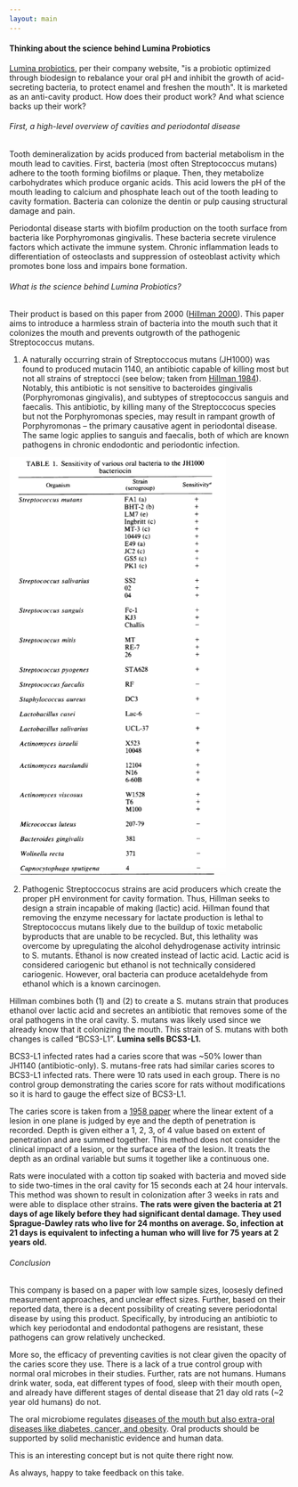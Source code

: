 ```yaml
---
layout: main
---
```


#### Thinking about the science behind Lumina Probiotics

[Lumina probiotics](https://www.luminaprobiotic.com/), per their company website, "is a probiotic optimized through biodesign to rebalance your oral pH and inhibit the growth of acid-secreting bacteria, to protect enamel and freshen the mouth". It is marketed as an anti-cavity product. How does their product work? And what science backs up their work? 

###### First, a high-level overview of cavities and periodontal disease

Tooth demineralization by acids produced from bacterial metabolism in the mouth lead to cavities. First, bacteria (most often Streptococcus mutans) adhere to the tooth forming biofilms or plaque. Then, they metabolize carbohydrates which produce organic acids. This acid lowers the pH of the mouth leading to calcium and phosphate leach out of the tooth leading to cavity formation. Bacteria can colonize the dentin or pulp causing structural damage and pain. 

Periodontal disease starts with biofilm production on the tooth surface from bacteria like Porphyromonas gingivalis. These bacteria secrete virulence factors which activate the immune system. Chronic inflammation leads to differentiation of osteoclasts and suppression of osteoblast activity which promotes bone loss and impairs bone formation. 

###### What is the science behind Lumina Probiotics?

Their product is based on this paper from 2000 ([Hillman 2000](https://pmc.ncbi.nlm.nih.gov/articles/PMC97174/)). This paper aims to introduce a harmless strain of bacteria into the mouth such that it colonizes the mouth and prevents outgrowth of the pathogenic Streptococcus mutans. 

1) A naturally occurring strain of Streptoccocus mutans (JH1000) was found to produced mutacin 1140, an antibiotic capable of killing most but not all strains of streptocci (see below; taken from [Hillman 1984](https://journals.asm.org/doi/epdf/10.1128/iai.44.1.141-144.1984)). Notably, this antibiotic is not sensitive to bacteroides gingivalis (Porphyromonas gingivalis), and subtypes of streptococcus sanguis and faecalis. This antibiotic, by killing many of the Streptoccocus species but not the Porphyromonas species, may result in rampant growth of Porphyromonas – the primary causative agent in periodontal disease. The same logic applies to sanguis and faecalis, both of which are known pathogens in chronic endodontic and periodontic infection. 


![<img src="resistance" width="100"/>](/posts_code/lumina/resistance.png)

2) Pathogenic Streptoccocus strains are acid producers which create the proper pH environment for cavity formation. Thus, Hillman seeks to design a strain incapable of making (lactic) acid. Hillman found that removing the enzyme necessary for lactate production is lethal to Streptococcus mutans likely due to the buildup of toxic metabolic byproducts that are unable to be recycled. But, this lethality was overcome by upregulating the alcohol dehydrogenase activity intrinsic to S. mutants. Ethanol is now created instead of lactic acid. Lactic acid is considered cariogenic but ethanol is not technically considered cariogenic. However, oral bacteria can produce acetaldehyde from ethanol which is a known carcinogen. 

Hillman combines both (1) and (2) to create a S. mutans strain that produces ethanol over lactic acid and secretes an antibiotic that removes some of the oral pathogens in the oral cavity. S. mutans was likely used since we already know that it colonizing the mouth. This strain of S. mutans with both changes is called “BCS3-L1”. **Lumina sells BCS3-L1.**

BCS3-L1 infected rates had a caries score that was ~50% lower than JH1140 (antibiotic-only). S. mutans-free rats had similar caries scores to BCS3-L1 infected rats. There were 10 rats used in each group. There is no control group demonstrating the caries score for rats without modifications so it is hard to gauge the effect size of BCS3-L1. 

The caries score is taken from a [1958 paper](https://journals.sagepub.com/doi/10.1177/00220345580370060901) where the linear extent of a lesion in one plane is judged by eye and the depth of penetration is recorded. Depth is given either a 1, 2, 3, of 4 value based on extent of penetration and are summed together. This method does not consider the clinical impact of a lesion, or the surface area of the lesion. It treats the depth as an ordinal variable but sums it together like a continuous one. 

Rats were inoculated with a cotton tip soaked with bacteria and moved side to side two-times in the oral cavity for 15 seconds each at 24 hour intervals. This method was shown to result in colonization after 3 weeks in rats and were able to displace other strains. **The rats were given the bacteria at 21 days of age likely before they had significant dental damage. They used Sprague-Dawley rats who live for 24 months on average. So, infection at 21 days is equivalent to infecting a human who will live for 75 years at 2 years old.**


###### Conclusion

This company is based on a paper with low sample sizes, loosesly defined measurement approaches, and unclear effect sizes. Further, based on their reported data, there is a decent possibility of creating severe periodontal disease by using this product. Specifically, by introducing an antibiotic to which key periodontal and endodontal pathogens are resistant, these pathogens can grow relatively unchecked. 

More so, the efficacy of preventing cavities is not clear given the opacity of the caries score they use. There is a lack of a true control group with normal oral microbes in their studies. Further, rats are not humans. Humans drink water, soda, eat different types of food, sleep with their mouth open, and already have different stages of dental disease that 21 day old rats (~2 year old humans) do not. 

The oral microbiome regulates [diseases of the mouth but also extra-oral diseases like diabetes, cancer, and obesity](https://www.nature.com/articles/s41579-023-00963-6). Oral products should be supported by solid mechanistic evidence and human data.

This is an interesting concept but is not quite there right now.  

As always, happy to take feedback on this take. 


